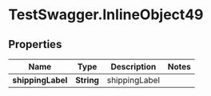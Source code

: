 # TestSwagger.InlineObject49

## Properties

Name | Type | Description | Notes
------------ | ------------- | ------------- | -------------
**shippingLabel** | **String** | shippingLabel | 



